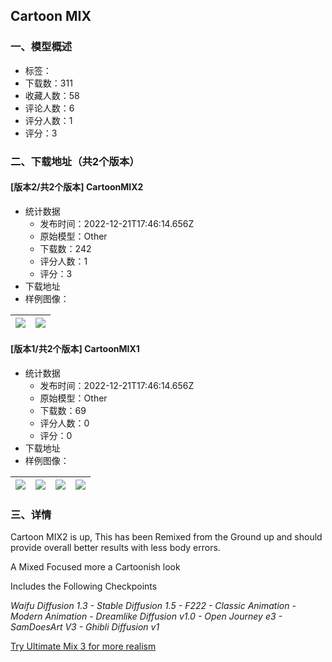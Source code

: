 ## Cartoon MIX
### 一、模型概述

- 标签：
- 下载数：311
- 收藏人数：58
- 评论人数：6
- 评分人数：1
- 评分：3

### 二、下载地址（共2个版本）

#### [版本2/共2个版本] CartoonMIX2

- 统计数据
  - 发布时间：2022-12-21T17:46:14.656Z
  - 原始模型：Other
  - 下载数：242
  - 评分人数：1
  - 评分：3
- 下载地址
- 样例图像：

| <img src="https://image.civitai.com/xG1nkqKTMzGDvpLrqFT7WA/26ae2478-0e89-40f8-1d32-c24b392ebf00/width=450/16345.jpeg" /> | <img src="https://image.civitai.com/xG1nkqKTMzGDvpLrqFT7WA/dacaa22b-2685-4344-adee-17bca6406b00/width=450/16344.jpeg" /> |
| ---- | ---- |

#### [版本1/共2个版本] CartoonMIX1

- 统计数据
  - 发布时间：2022-12-21T17:46:14.656Z
  - 原始模型：Other
  - 下载数：69
  - 评分人数：0
  - 评分：0
- 下载地址
- 样例图像：

| <img src="https://image.civitai.com/xG1nkqKTMzGDvpLrqFT7WA/704fdadd-798a-463d-f972-6025c7ffe500/width=450/15159.jpeg" /> | <img src="https://image.civitai.com/xG1nkqKTMzGDvpLrqFT7WA/194f57e5-0fea-4139-9975-d2b5c8b26000/width=450/15158.jpeg" /> | <img src="https://image.civitai.com/xG1nkqKTMzGDvpLrqFT7WA/54720d4c-f617-40db-f96f-11f3af2b4300/width=450/15157.jpeg" /> | <img src="https://image.civitai.com/xG1nkqKTMzGDvpLrqFT7WA/82bf8c76-b106-4c76-9f9b-2e172466c100/width=450/15165.jpeg" /> |
| ---- | ---- | ---- | ---- |


### 三、详情
<p>Cartoon MIX2 is up, This has been Remixed from the Ground up and should provide overall better results with less body errors.</p><p>A Mixed Focused more a Cartoonish look</p><p>Includes the Following Checkpoints</p><p><em>Waifu Diffusion 1.3 - Stable Diffusion 1.5 - F222 - Classic Animation - Modern Animation - Dreamlike Diffusion v1.0 - Open Journey e3 - SamDoesArt V3 - Ghibli Diffusion v1</em></p><p><a href="https://civitai.com/models/1348/ultimatemix-3" rel="ugc" target="_blank">Try Ultimate Mix 3 for more realism</a></p>